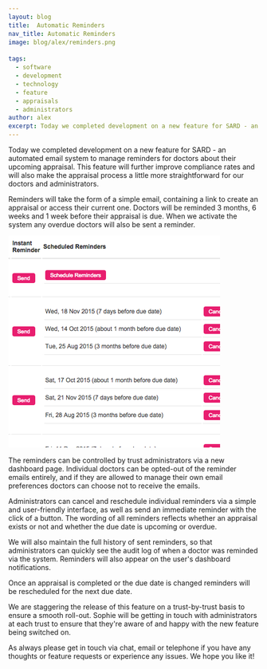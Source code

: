 ```yaml
---
layout: blog
title:  Automatic Reminders
nav_title: Automatic Reminders
image: blog/alex/reminders.png

tags:
  - software
  - development
  - technology
  - feature
  - appraisals
  - administrators
author: alex
excerpt: Today we completed development on a new feature for SARD - an automated email system to manage reminders for doctors about their upcoming appraisal. This feature will further improve compliance rates and will also make the appraisal process a little more straightforward for our doctors and administrators. Reminders will take the form of a simple email, containing a link to create an appraisal or access their current one.
---
```


Today we completed development on a new feature for SARD - an automated email system to manage reminders for doctors about their upcoming appraisal. This feature will further improve compliance rates and will also make the appraisal process a little more straightforward for our doctors and administrators.

Reminders will take the form of a simple email, containing a link to create an appraisal or access their current one. Doctors will be reminded 3 months, 6 weeks and 1 week before their appraisal is due. When we activate the system any overdue doctors will also be sent a reminder.

![Reminders dashboard](/images/blog/alex/reminders.png)

The reminders can be controlled by trust administrators via a new dashboard page. Individual doctors can be opted-out of the reminder emails entirely, and if they are allowed to manage their own email preferences doctors can choose not to receive the emails. 

Administrators can cancel and reschedule individual reminders via a simple and user-friendly interface, as well as send an immediate reminder with the click of a button. The wording of all reminders reflects whether an appraisal exists or not and whether the due date is upcoming or overdue.

We will also maintain the full history of sent reminders, so that administrators can quickly see the audit log of when a doctor was reminded via the system. Reminders will also appear on the user's dashboard notifications. 

Once an appraisal is completed or the due date is changed reminders will be rescheduled for the next due date.

We are staggering the release of this feature on a trust-by-trust basis to ensure a smooth roll-out. Sophie will be getting in touch with administrators at each trust to ensure that they're aware of and happy with the new feature being switched on.

As always please get in touch via chat, email or telephone if you have any thoughts or feature requests or experience any issues. We hope you like it!
